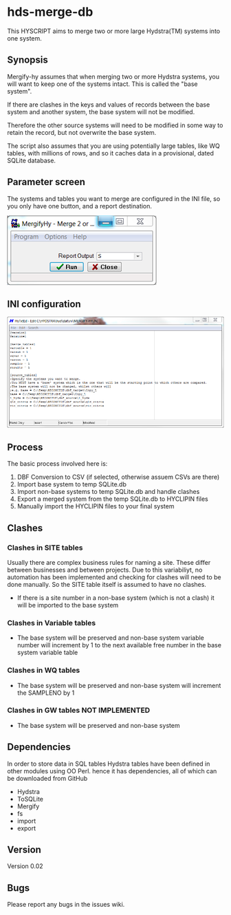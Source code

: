 hds-merge-db
============

This HYSCRIPT aims to merge two or more large Hydstra(TM) systems into one system.

## Synopsis

Mergify-hy assumes that when merging two or more Hydstra systems, you will want to keep one of the systems intact. This is called the "base system". 

If there are clashes in the keys and values of records between the base system and another system, the base system will not be modified.

Therefore the other source systems will need to be modified in some way to retain the record, but not overwrite the base system.

The script also assumes that you are using potentially large tables, like WQ tables, with millions of rows, and so it caches data in a provisional, dated SQLite database.

## Parameter screen

The systems and tables you want to merge are configured in the INI file, so you only have one button, and a report destination.

![Parameter screen](/images/psc.PNG)

## INI configuration

![INI file](/images/ini.png)

## Process

The basic process involved here is:

1. DBF Conversion to CSV (if selected, otherwise assuem CSVs are there)
2. Import base system to temp SQLite.db
3. Import non-base systems to temp SQLite.db and handle clashes
4. Export a merged system from the temp SQLite.db to HYCLIPIN files
5. Manually import the HYCLIPIN files to your final system

## Clashes
 
### Clashes in SITE tables

Usually there are complex business rules for naming a site. These differ between businesses and between projects. Due to this variabiliyt, no automation has been implemented and checking for clashes will need to be done manually. So the SITE table itself is assumed to have no clashes.

* If there is a site number in a non-base system (which is not a clash) it will be imported to the base system

### Clashes in Variable tables 

* The base system will be preserved and non-base system variable number will increment by 1 to the next available free number in the base system variable table

### Clashes in WQ tables

* The base system will be preserved and non-base system will increment the SAMPLENO by 1

### Clashes in GW tables NOT IMPLEMENTED

* The base system will be preserved and non-base system 

## Dependencies

In order to store data in SQL tables Hydstra tables have been defined in other modules using OO Perl. hence it has dependencies, all of which can be downloaded from GitHub

* Hydstra
* ToSQLite
* Mergify
* fs
* import
* export

## Version

Version 0.02
  
## Bugs

Please report any bugs in the issues wiki.


